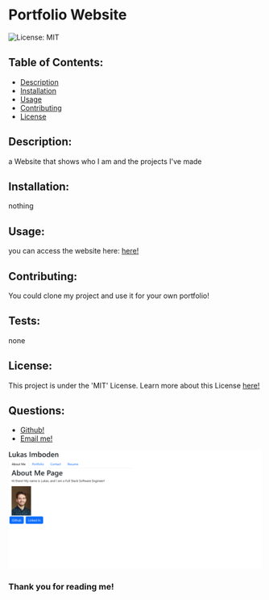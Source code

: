 
# Portfolio Website

![License: MIT](https://img.shields.io/badge/License-MIT-yellow.svg)


## Table of Contents:
- [Description](#description)
- [Installation](#installation)
- [Usage](#usage)
- [Contributing](#contributing)
- [License](#license)


## Description:
a Website that shows who I am and the projects I've made

## Installation:
nothing

## Usage:
you can access the website here: [here!](https://bright-mandazi-ddb000.netlify.app/)

## Contributing:
You could clone my project and use it for your own portfolio!

## Tests:
none

## License:
This project is under the 'MIT' License.
Learn more about this License [here!](https://opensource.org/licenses/MIT)

## Questions:
- [Github!](http://www.github.com/limboden)
- [Email me!](mailto:imbodenlu@gmail.com)

![Photo of Lukas Imboden looking cute](./src/assets/screenshotOfWebsite.png)

### Thank you for reading me!
